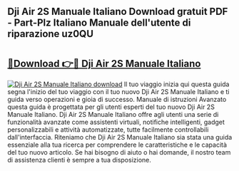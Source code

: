 ## Dji Air 2S Manuale Italiano Download gratuit PDF - Part-Plz Italiano Manuale dell'utente di riparazione uz0QU

# <h2><a href="http://dfh2lr.blite.top/?on=Dji+Air+2S+Manuale+Italiano">🔗Download 👉🔴 Dji Air 2S Manuale Italiano</a></h2>

[![Dji Air 2S Manuale Italiano download](https://i.imgur.com/lujVjoI.png)](http://dfh2lr.blite.top/?on=Dji+Air+2S+Manuale+Italiano)
Il tuo viaggio inizia qui questa guida segna l'inizio del tuo viaggio con il tuo nuovo Dji Air 2S Manuale Italiano e ti guida verso operazioni e gioia di successo. Manuale di istruzioni Avanzato questa guida è progettata per gli utenti esperti del tuo nuovo Dji Air 2S Manuale Italiano. Dji Air 2S Manuale Italiano offre agli utenti una serie di funzionalità avanzate come assistenti virtuali, notifiche intelligenti, gadget personalizzabili e attività automatizzate, tutte facilmente controllabili dall'interfaccia. Riteniamo che Dji Air 2S Manuale Italiano sia stata una guida essenziale alla tua ricerca per comprendere le caratteristiche e le capacità del tuo nuovo articolo. Se hai bisogno di aiuto o hai domande, il nostro team di assistenza clienti è sempre a tua disposizione.
